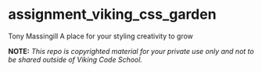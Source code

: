 assignment_viking_css_garden
============================
Tony Massingill
A place for your styling creativity to grow


**NOTE:** *This repo is copyrighted material for your private use only and not to be shared outside of Viking Code School.*
